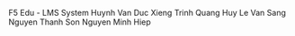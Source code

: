 F5 Edu - LMS System
 Huynh Van Duc
 Xieng Trinh Quang Huy
 Le Van Sang
 Nguyen Thanh Son
 Nguyen Minh Hiep